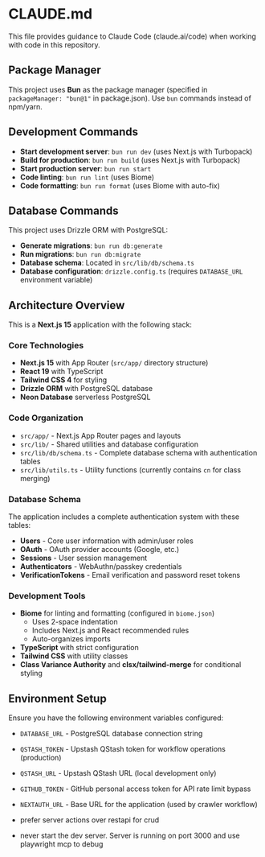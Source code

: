 # CLAUDE.md

This file provides guidance to Claude Code (claude.ai/code) when working with code in this repository.

## Package Manager

This project uses **Bun** as the package manager (specified in `packageManager: "bun@1"` in package.json). Use `bun` commands instead of npm/yarn.

## Development Commands

- **Start development server**: `bun run dev` (uses Next.js with Turbopack)
- **Build for production**: `bun run build` (uses Next.js with Turbopack)
- **Start production server**: `bun run start`
- **Code linting**: `bun run lint` (uses Biome)
- **Code formatting**: `bun run format` (uses Biome with auto-fix)

## Database Commands

This project uses Drizzle ORM with PostgreSQL:

- **Generate migrations**: `bun run db:generate`
- **Run migrations**: `bun run db:migrate`
- **Database schema**: Located in `src/lib/db/schema.ts`
- **Database configuration**: `drizzle.config.ts` (requires `DATABASE_URL` environment variable)

## Architecture Overview

This is a **Next.js 15** application with the following stack:

### Core Technologies

- **Next.js 15** with App Router (`src/app/` directory structure)
- **React 19** with TypeScript
- **Tailwind CSS 4** for styling
- **Drizzle ORM** with PostgreSQL database
- **Neon Database** serverless PostgreSQL

### Code Organization

- `src/app/` - Next.js App Router pages and layouts
- `src/lib/` - Shared utilities and database configuration
- `src/lib/db/schema.ts` - Complete database schema with authentication tables
- `src/lib/utils.ts` - Utility functions (currently contains `cn` for class merging)

### Database Schema

The application includes a complete authentication system with these tables:

- **Users** - Core user information with admin/user roles
- **OAuth** - OAuth provider accounts (Google, etc.)
- **Sessions** - User session management
- **Authenticators** - WebAuthn/passkey credentials
- **VerificationTokens** - Email verification and password reset tokens

### Development Tools

- **Biome** for linting and formatting (configured in `biome.json`)
  - Uses 2-space indentation
  - Includes Next.js and React recommended rules
  - Auto-organizes imports
- **TypeScript** with strict configuration
- **Tailwind CSS** with utility classes
- **Class Variance Authority** and **clsx/tailwind-merge** for conditional styling

## Environment Setup

Ensure you have the following environment variables configured:

- `DATABASE_URL` - PostgreSQL database connection string
- `QSTASH_TOKEN` - Upstash QStash token for workflow operations (production)
- `QSTASH_URL` - Upstash QStash URL (local development only)
- `GITHUB_TOKEN` - GitHub personal access token for API rate limit bypass
- `NEXTAUTH_URL` - Base URL for the application (used by crawler workflow)

- prefer server actions over restapi for crud
- never start the dev server. Server is running on port 3000 and use playwright mcp to debug

